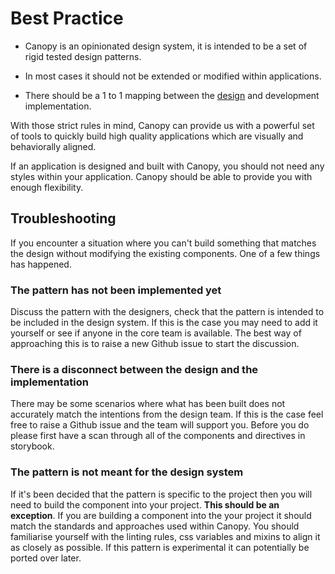 # Best Practice

- Canopy is an opinionated design system, it is intended to be a set of rigid tested design patterns. 

- In most cases it should not be extended or modified within applications.

- There should be a 1 to 1 mapping between the [design](https://legalandgeneral.invisionapp.com/dsm/legalandgeneral/canopy?mode=preview) and development implementation.

With those strict rules in mind, Canopy can provide us with a powerful set of tools to quickly build high quality applications which are visually and behaviorally aligned.

If an application is designed and built with Canopy, you should not need any styles within your application. Canopy should be able to provide you with enough flexibility.

## Troubleshooting

If you encounter a situation where you can't build something that matches the design without modifying the existing components. One of a few things has happened.

### The pattern has not been implemented yet
Discuss the pattern with the designers, check that the pattern is intended to be included in the design system. If this is the case you may need to add it yourself or see if anyone in the core team is available. The best way of approaching this is to raise a new Github issue to start the discussion.

### There is a disconnect between the design and the implementation
There may be some scenarios where what has been built does not accurately match the intentions from the design team. If this is the case feel free to raise a Github issue and the team will support you. Before you do please first have a scan through all of the components and directives in storybook. 

### The pattern is not meant for the design system
If it's been decided that the pattern is specific to the project then you will need to build the component into your project. __This should be an exception__. If you are building a component into the your project it should match the standards and approaches used within Canopy. You should familiarise yourself with the linting rules, css variables and mixins to align it as closely as possible. If this pattern is experimental it can potentially be ported over later.
